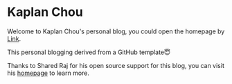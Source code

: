 # Kaplan Chou

Welcome to Kaplan Chou's personal blog, you could open the homepage by [Link](https://sinczyf.github.io/).

This personal blogging derived from a GitHub template😇

Thanks to Shared Raj for his open source support for this blog, you can visit his [homepage](https://github.com/sharadcodes/jekyll-theme-serial-programmer) to learn more.